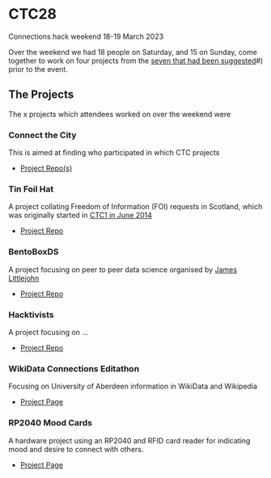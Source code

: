 # CTC28
Connections hack weekend 18-19 March 2023

Over the weekend we had 18 people on Saturday, and 15 on Sunday, come together to work on four projects from the [seven that had been suggested](https://docs.google.com/document/d/1UFoX6XbpXwgT6uAILBGQ4hTM9ygZNPJHFKKkvOu6N2I/view)#) prior to the event. 

## The Projects 
The x projects which attendees worked on over the weekend were 

### Connect the City

This is aimed at finding who participated in which CTC projects

- [Project Repo(s)](https://github.com/CodeTheCity/connect_the_city)

### Tin Foil Hat

A project collating Freedom of Information (FOI) requests in Scotland, which was originally started in [CTC1 in June 2014](http://watty62.co.uk/2014/10/a-scotland-wide-foi-search-facility/)

- [Project Repo](https://github.com/CodeTheCity/tinfoilhat)

### BentoBoxDS

A project focusing on peer to peer data science organised by [James Littlejohn](https://twitter.com/aboynejames)

- [Project Repo](https://github.com/healthscience/bentobox-ds-website)

### Hacktivists

A project focusing on ...

- [Project Repo](https://github.com/CodeTheCity/hactivists)


### WikiData Connections Editathon

Focusing on University of Aberdeen information in WikiData and Wikipedia

- [Project Page](https://outreachdashboard.wmflabs.org/courses/CTC_and_WMUK/CTC28_-_Connections_Editathon_(18_March_2023)/home)

### RP2040 Mood Cards

A hardware project using an RP2040 and RFID card reader for indicating mood and desire to connect with others.

- [Project Page](https://github.com/CodeTheCity/rp2040-mood-cards)


